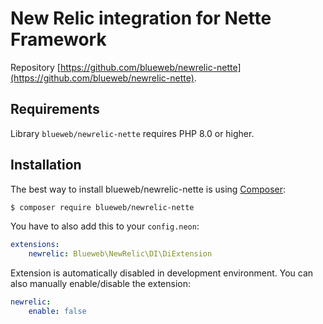 New Relic integration for Nette Framework
=========================================

Repository [https://github.com/blueweb/newrelic-nette](https://github.com/blueweb/newrelic-nette).

## Requirements

Library `blueweb/newrelic-nette` requires PHP 8.0 or higher.

## Installation

The best way to install blueweb/newrelic-nette is using [Composer](http://getcomposer.org/):

```bash
$ composer require blueweb/newrelic-nette
```

You have to also add this to your `config.neon`:

```yaml
extensions:
	newrelic: Blueweb\NewRelic\DI\DiExtension
```

Extension is automatically disabled in development environment.
You can also manually enable/disable the extension:

```yaml
newrelic:
	enable: false
```
